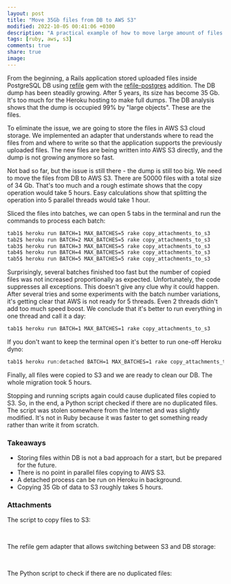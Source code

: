 ```yaml
---
layout: post
title: "Move 35Gb files from DB to AWS S3"
modified: 2022-10-05 00:41:06 +0300
description: "A practical example of how to move large amount of files from DB to AWS S3."
tags: [ruby, aws, s3]
comments: true
share: true
image:
---
```


From the beginning, a Rails application stored uploaded files inside PostgreSQL DB using
[refile](https://github.com/refile/refile) gem with the [refile-postgres](https://github.com/krists/refile-postgres) addition.
The DB dump has been steadily growing. After 5 years, its size has become 35 Gb.
It's too much for the Heroku hosting to make full dumps.
The DB analysis shows that the dump is occupied 99% by "large objects".
These are the files.

To eliminate the issue, we are going to store the files in AWS S3 cloud storage.
We implemented an adapter that understands where to read the files from and where to write so that the application
supports the previously uploaded files. The new files are being written into AWS S3 directly, and the dump is not growing anymore so fast.

Not bad so far, but the issue is still there - the dump is still too big.
We need to move the files from DB to AWS S3. There are 50000 files with a total size of 34 Gb.
That's too much and a rough estimate shows that the copy operation would take 5 hours.
Easy calculations show that splitting the operation into 5 parallel threads would take 1 hour.

Sliced the files into batches, we can open 5 tabs in the terminal and run the commands to process each batch:

```bash
tab1$ heroku run BATCH=1 MAX_BATCHES=5 rake copy_attachments_to_s3
tab2$ heroku run BATCH=2 MAX_BATCHES=5 rake copy_attachments_to_s3
tab3$ heroku run BATCH=3 MAX_BATCHES=5 rake copy_attachments_to_s3
tab4$ heroku run BATCH=4 MAX_BATCHES=5 rake copy_attachments_to_s3
tab5$ heroku run BATCH=5 MAX_BATCHES=5 rake copy_attachments_to_s3
```

Surprisingly, several batches finished too fast but the number of copied files was not increased proportionally as expected.
Unfortunately, the code suppresses all exceptions. This doesn't give any clue why it could happen.
After several tries and some experiments with the batch number variations, it's getting clear that AWS is not ready for 5 threads.
Even 2 threads didn't add too much speed boost. We conclude that it's better to run everything in one thread and call it a day:

```bash
tab1$ heroku run BATCH=1 MAX_BATCHES=1 rake copy_attachments_to_s3
```

If you don't want to keep the terminal open it's better to run one-off Heroku dyno:

```bash
tab1$ heroku run:detached BATCH=1 MAX_BATCHES=1 rake copy_attachments_to_s3
```

Finally, all files were copied to S3 and we are ready to clean our DB. The whole migration took 5 hours.

Stopping and running scripts again could cause duplicated files copied to S3.
So, in the end, a Python script checked if there are no duplicated files.
The script was stolen somewhere from the Internet and was slightly modified.
It's not in Ruby because it was faster to get something ready rather than write it from scratch.

### Takeaways

- Storing files within DB is not a bad approach for a start, but be prepared for the future.
- There is no point in parallel files copying to AWS S3.
- A detached process can be run on Heroku in background.
- Copying 35 Gb of data to S3 roughly takes 5 hours.

### Attachments

The script to copy files to S3:

<br />

<script src="https://gist.github.com/ka8725/2769f5f535ed06b98e1eb800472a256b.js"></script>


The refile gem adapter that allows switching between S3 and DB storage:

<br />

<script src="https://gist.github.com/ka8725/633b50d5e881c32cd4238493e9f44064.js"></script>

The Python script to check if there are no duplicated files:

<br />

<script src="https://gist.github.com/ka8725/6108daa7f59d3e67418ca0da691f9ed5.js"></script>

